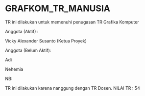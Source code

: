 # GRAFKOM_TR_MANUSIA

TR ini dilakukan untuk memenuhi penugasan TR Grafika Komputer


Anggota (Aktif) :

Vicky Alexander Susanto (Ketua Proyek)

Anggota (Belum Aktif):

Adi

Nehemia

NB: 

TR ini dilakukan karena nanggung dengan TR Dosen.
NILAI TR : 54 
